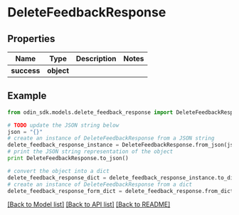 # DeleteFeedbackResponse


## Properties

Name | Type | Description | Notes
------------ | ------------- | ------------- | -------------
**success** | **object** |  | 

## Example

```python
from odin_sdk.models.delete_feedback_response import DeleteFeedbackResponse

# TODO update the JSON string below
json = "{}"
# create an instance of DeleteFeedbackResponse from a JSON string
delete_feedback_response_instance = DeleteFeedbackResponse.from_json(json)
# print the JSON string representation of the object
print DeleteFeedbackResponse.to_json()

# convert the object into a dict
delete_feedback_response_dict = delete_feedback_response_instance.to_dict()
# create an instance of DeleteFeedbackResponse from a dict
delete_feedback_response_form_dict = delete_feedback_response.from_dict(delete_feedback_response_dict)
```
[[Back to Model list]](../README.md#documentation-for-models) [[Back to API list]](../README.md#documentation-for-api-endpoints) [[Back to README]](../README.md)


